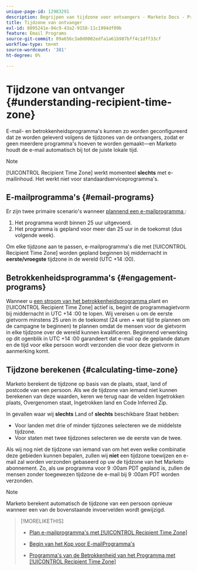 ```yaml
---
unique-page-id: 12983291
description: Begrijpen van tijdzone voor ontvangers - Marketo Docs - Productdocumentatie
title: Tijdzone van ontvanger
exl-id: 8895241e-94c9-43a2-9158-11c1994df09b
feature: Email Programs
source-git-commit: 09a656c3a0d0002edfa1a61b987bff4c1dff33cf
workflow-type: tm+mt
source-wordcount: '381'
ht-degree: 0%

---
```


# Tijdzone van ontvanger {#understanding-recipient-time-zone}

E-mail- en betrokkenheidsprogramma&#39;s kunnen zo worden geconfigureerd dat ze worden geleverd volgens de tijdzones van de ontvangers, zodat er geen meerdere programma&#39;s hoeven te worden gemaakt—en Marketo houdt de e-mail automatisch bij tot de juiste lokale tijd.

>[!NOTE]
>
>[!UICONTROL Recipient Time Zone] werkt momenteel **slechts** met e-mailinhoud. Het werkt niet voor standaardserviceprogramma&#39;s.

## E-mailprogramma&#39;s {#email-programs}

Er zijn twee primaire scenario&#39;s wanneer [ plannend een e-mailprogramma ](/help/marketo/product-docs/email-marketing/email-programs/email-program-actions/scheduling-with-recipient-time-zone/schedule-email-programs-with-recipient-time-zone.md):

1. Het programma wordt binnen 25 uur uitgevoerd.
1. Het programma is gepland voor meer dan 25 uur in de toekomst (dus volgende week).

Om elke tijdzone aan te passen, e-mailprogramma&#39;s die met [!UICONTROL Recipient Time Zone] worden gepland beginnen bij middernacht in **eerste/vroegste** tijdzone in de wereld (UTC +14 :00).

## Betrokkenheidsprogramma&#39;s {#engagement-programs}

Wanneer u [ een stroom van het betrokkenheidsprogramma ](/help/marketo/product-docs/email-marketing/drip-nurturing/engagement-program-streams/set-stream-cadence/schedule-engagement-programs-with-recipient-time-zone.md) plant en [!UICONTROL Recipient Time Zone] actief is, begint de programmagietvorm bij middernacht in UTC +14 :00 te lopen. Wij vereisen u om de eerste gietvorm minstens 25 uren in de toekomst (24 uren + wat tijd te plannen om de campagne te beginnen) te plannen omdat de mensen voor de gietvorm in elke tijdzone over de wereld kunnen kwalificeren. Beginnend verwerking op dit ogenblik in UTC +14 :00 garandeert dat e-mail op de geplande datum en de tijd voor elke persoon wordt verzonden die voor deze gietvorm in aanmerking komt.

## Tijdzone berekenen {#calculating-time-zone}

Marketo berekent de tijdzone op basis van de plaats, staat, land of postcode van een persoon. Als we de tijdzone van iemand niet kunnen berekenen van deze waarden, keren we terug naar de velden Ingetrokken plaats, Overgenomen staat, Ingetrokken land en Code Inferred Zip.

In gevallen waar wij **slechts** Land of **slechts** beschikbare Staat hebben:

* Voor landen met drie of minder tijdzones selecteren we de middelste tijdzone.
* Voor staten met twee tijdzones selecteren we de eerste van de twee.

Als wij nog niet de tijdzone van iemand van om het even welke combinatie deze gebieden kunnen bepalen, zullen wij **niet** een tijdzone toewijzen en e-mail zal worden verzonden gebaseerd op uw de tijdzone van het Marketo abonnement. Zo, als uw programma voor 9 :00am PDT gepland is, zullen de mensen zonder toegewezen tijdzone de e-mail bij 9 :00am PDT worden verzonden.

>[!NOTE]
>
>Marketo berekent automatisch de tijdzone van een persoon opnieuw wanneer een van de bovenstaande invoervelden wordt gewijzigd.

>[!MORELIKETHIS]
>
>* [ Plan e-mailprogramma&#39;s met [!UICONTROL Recipient Time Zone]](/help/marketo/product-docs/email-marketing/email-programs/email-program-actions/scheduling-with-recipient-time-zone/schedule-email-programs-with-recipient-time-zone.md)
>* [ Begin van het Kop voor E-mailProgramma&#39;s ](/help/marketo/product-docs/email-marketing/email-programs/email-program-actions/head-start-for-email-programs.md)
>
>* [ Programma&#39;s van de Betrokkenheid van het Programma met [!UICONTROL Recipient Time Zone]](/help/marketo/product-docs/email-marketing/drip-nurturing/engagement-program-streams/set-stream-cadence/schedule-engagement-programs-with-recipient-time-zone.md)
